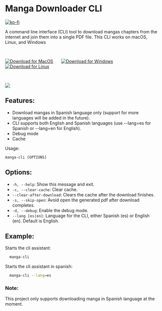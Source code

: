 # Manga Downloader CLI

[![ko-fi](https://ko-fi.com/img/githubbutton_sm.svg)](https://ko-fi.com/U7U6IC8UC)

A command line interface (CLI) tool to download mangas chapters from the internet and join them into a single PDF file. This CLI works on macOS, Linux, and Windows 

&nbsp;

[![Download for MacOS](https://drive.google.com/uc?id=1kOuYNOrlNFIVE2NcQpdvyfhHRmXDQ8A1)](https://github.com/gpuente/manga-tools/releases/download/v1.0.0/manga-cli-macos-1.0.0) &numsp;&numsp; [![Download for Windows](https://drive.google.com/uc?id=10D6M-ZiYxO58JVu3p4FNkWCVBk8uXNQ7)](https://github.com/gpuente/manga-tools/releases/download/v1.0.0/manga-cli-win-1.0.0.exe) &numsp;&numsp; [![Download for Linux](https://drive.google.com/uc?id=1kypzNOiAzgXG3TS4TmHkyxxlSCwF15Vh)](https://github.com/gpuente/manga-tools/releases/download/v1.0.0/manga-cli-linux-1.0.0)

&nbsp;

![](https://drive.google.com/uc?id=14bs3m1MwDT8MMyhc0r_BVZstIpCabhDv)

## Features:

- Download mangas in Spanish language only (support for more languages will be added in the future).
- CLI supports both English and Spanish languages (use --lang=es for Spanish or --lang=en for English).
- Debug mode
- Cache

Usage:
```
manga-cli [OPTIONS]
```

## Options:
- `-h, --help`: Show this message and exit.
- `-c, --clear-cache`: Clear cache.
- `--clear-after-download`: Clears the cache after the download finishes.
- `-s, --skip-open`: Avoid open the generated pdf after download completes.
- `-d, --debug`: Enable the debug mode.
- `--lang [es|en]`:  Language for the CLI, either Spanish (es) or English (en). Default is English.

## Example:
Starts the cli assistant:
```bash
  manga-cli
```


Starts the cli assistant in spanish:
```bash
  manga-cli --lang=es
```

### Note:
This project only supports downloading manga in Spanish language at the moment.
